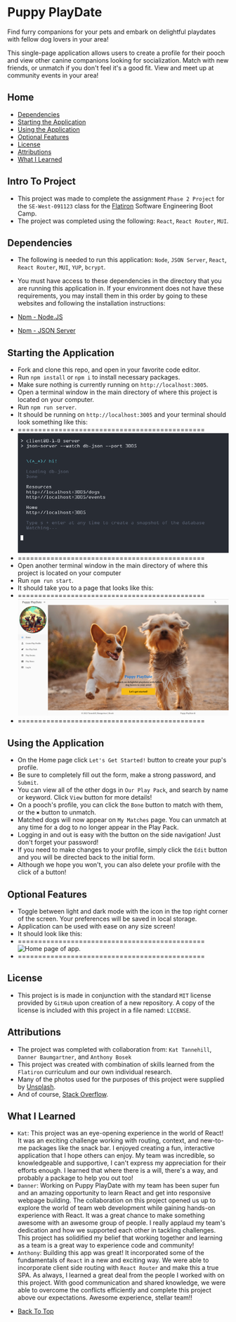 # Puppy PlayDate

Find furry companions for your pets and embark on delightful playdates with fellow dog lovers in your area!

This single-page application allows users to create a profile for their pooch and view other canine companions looking for socialization. Match with new friends, or unmatch if you don't feel it's a good fit. View and meet up at community events in your area!

## Home

- [Dependencies](#dependencies)
- [Starting the Application](#starting-the-application)
- [Using the Application](#using-the-application)
- [Optional Features](#optional-features)
- [License](#license)
- [Attributions](#attributions)
- [What I Learned](#what-i-learned)

## Intro To Project

- This project was made to complete the assignment `Phase 2 Project` for the `SE-West-091123` class for the [Flatiron](https://flatironschool.com/) Software Engineering Boot Camp.
- The project was completed using the following: `React`, `React Router`, `MUI`.

## Dependencies

- The following is needed to run this application: `Node`, `JSON Server`, `React`, `React Router`, `MUI`, `YUP`, `bcrypt`.

- You must have access to these dependencies in the directory that you are running this application in. If your environment does not have these requirements, you may install them in this order by going to these websites and following the installation instructions:

- [Npm - Node.JS](https://www.npmjs.com/package/node)

- [Npm - JSON Server](https://www.npmjs.com/package/json-server)

## Starting the Application

- Fork and clone this repo, and open in your favorite code editor.
- Run `npm install` or `npm i` to install necessary packages.
- Make sure nothing is currently running on `http://localhost:3005`.
- Open a terminal window in the main directory of where this project is located on your computer.
- Run `npm run server`.
- It should be running on `http://localhost:3005` and your terminal should look something like this:
- ==============================================
  ![JSON Server running correctly.](./src/assets/server.png "JSON Server")
- ==============================================
- Open another terminal window in the main directory of where this project is located on your computer
- Run `npm run start`.
- It should take you to a page that looks like this:
- ==============================================
  ![Home page of app.](./src/assets/screen-lt.png "Home Page")
- ==============================================

## Using the Application

- On the Home page click `Let's Get Started!` button to create your pup's profile.
- Be sure to completely fill out the form, make a strong password, and `Submit`.
- You can view all of the other dogs in `Our Play Pack`, and search by name or keyword. Click `View` button for more details!
- On a pooch's profile, you can click the `Bone` button to match with them, or the `✖` button to unmatch.
- Matched dogs will now appear on `My Matches` page. You can unmatch at any time for a dog to no longer appear in the Play Pack.
- Logging in and out is easy with the button on the side navigation! Just don't forget your password!
- If you need to make changes to your profile, simply click the `Edit` button and you will be directed back to the initial form.
- Although we hope you won't, you can also delete your profile with the click of a button!

## Optional Features

- Toggle between light and dark mode with the icon in the top right corner of the screen. Your preferences will be saved in local storage.
- Application can be used with ease on any size screen! 
- It should look like this:
- ==============================================
  ![Home page of app.](./src/assets/screen-dk.png "Home Page")
- ==============================================

## License

- This project is is made in conjunction with the standard `MIT` license provided by `GitHub` upon creation of a new repository. A copy of the license is included with this project in a file named: `LICENSE`.

## Attributions

- The project was completed with collaboration from: `Kat Tannehill`, `Danner Baumgartner`, and `Anthony Bosek`
- This project was created with combination of skills learned from the `Flatiron` curriculum and our own individual research.
- Many of the photos used for the purposes of this project were supplied by [Unsplash](https://unsplash.com/).
- And of course, [Stack Overflow](https://stackoverflow.com/).

## What I Learned

- `Kat`: This project was an eye-opening experience in the world of React! It was an exciting challenge working with routing, context, and new-to-me packages like the snack bar. I enjoyed creating a fun, interactive application that I hope others can enjoy. My team was incredible, so knowledgeable and supportive, I can't express my appreciation for their efforts enough. I learned that where there is a will, there's a way, and probably a package to help you out too!
- `Danner`: Working on Puppy PlayDate with my team has been super fun and an amazing opportunity to learn React and get into responsive webpage building. The collaboration on this project opened us up to explore the world of team web development while gaining hands-on experience with React. It was a great chance to make something awesome with an awesome group of people. I really applaud my team's dedication and how we supported each other in tackling challenges. This project has solidified my belief that working together and learning as a team is a great way to experience code and community!
- `Anthony`: Building this app was great! It incorporated some of the fundamentals of `React` in a new and exciting way. We were able to incorporate client side routing with `React Router` and make this a true SPA. As always, I learned a great deal from the people I worked with on this project. With good communication and shared knowledge, we were able to overcome the conflicts efficiently and complete this project above our expectations. Awesome experience, stellar team!!

* [Back To Top](#home)
